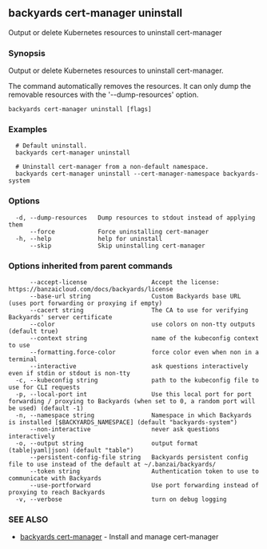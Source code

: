 ## backyards cert-manager uninstall

Output or delete Kubernetes resources to uninstall cert-manager

### Synopsis

Output or delete Kubernetes resources to uninstall cert-manager.

The command automatically removes the resources.
It can only dump the removable resources with the '--dump-resources' option.

```
backyards cert-manager uninstall [flags]
```

### Examples

```
  # Default uninstall.
  backyards cert-manager uninstall

  # Uninstall cert-manager from a non-default namespace.
  backyards cert-manager uninstall --cert-manager-namespace backyards-system
```

### Options

```
  -d, --dump-resources   Dump resources to stdout instead of applying them
      --force            Force uninstalling cert-manager
  -h, --help             help for uninstall
      --skip             Skip uninstalling cert-manager
```

### Options inherited from parent commands

```
      --accept-license                  Accept the license: https://banzaicloud.com/docs/backyards/license
      --base-url string                 Custom Backyards base URL (uses port forwarding or proxying if empty)
      --cacert string                   The CA to use for verifying Backyards' server certificate
      --color                           use colors on non-tty outputs (default true)
      --context string                  name of the kubeconfig context to use
      --formatting.force-color          force color even when non in a terminal
      --interactive                     ask questions interactively even if stdin or stdout is non-tty
  -c, --kubeconfig string               path to the kubeconfig file to use for CLI requests
  -p, --local-port int                  Use this local port for port forwarding / proxying to Backyards (when set to 0, a random port will be used) (default -1)
  -n, --namespace string                Namespace in which Backyards is installed [$BACKYARDS_NAMESPACE] (default "backyards-system")
      --non-interactive                 never ask questions interactively
  -o, --output string                   output format (table|yaml|json) (default "table")
      --persistent-config-file string   Backyards persistent config file to use instead of the default at ~/.banzai/backyards/
      --token string                    Authentication token to use to communicate with Backyards
      --use-portforward                 Use port forwarding instead of proxying to reach Backyards
  -v, --verbose                         turn on debug logging
```

### SEE ALSO

* [backyards cert-manager](backyards_cert-manager.md)	 - Install and manage cert-manager

